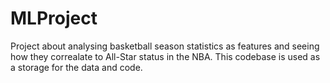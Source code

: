 # MLProject

Project about analysing basketball season statistics as features and seeing how they correalate to All-Star status in the NBA. This codebase is used as a storage for the data and code.
